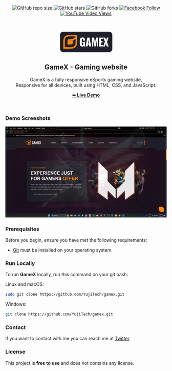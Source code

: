 <div align="center">
  
  ![GitHub repo size](https://img.shields.io/github/repo-size/YujiTech/gamex)
  ![GitHub stars](https://img.shields.io/github/stars/YujiTech/gamex?style=social)
  ![GitHub forks](https://img.shields.io/github/forks/YujiTech/gamex?style=social)
[![Facebook Follow](https://img.shields.io/facebook/follow/YujiTech_?style=social)](https://facebook.com/intent/follow?screen_name=YujiTech_)
  [![YouTube Video Views](https://img.shields.io/youtube/views/BK9_voy6VXU?style=social)](https://youtu.be/BK9_voy6VXU)

  <br />
  <br />
  
  <img src="./readme-images/project-logo.png" />

  <h2 align="center">GameX - Gaming website</h2> 

  GameX is a fully responsive eSports gaming website, <br />Responsive for all devices, built using HTML, CSS, and JavaScript.

  <a href="https://yujitech.github.io/GameX/"><strong>➥ Live Demo</strong></a>   

</div>

<br />

### Demo Screeshots

![GameX Desktop Demo](./readme-images/desktop.png "Desktop Demo")

### Prerequisites

Before you begin, ensure you have met the following requirements:

* [Git](https://git-scm.com/downloads "Download Git") must be installed on your operating system.

### Run Locally

To run **GameX** locally, run this command on your git bash:

Linux and macOS:

```bash
sudo git clone https://github.com/YujiTech/gamex.git
```

Windows:

```bash
git clone https://github.com/YujiTech/gamex.git
```

### Contact

If you want to contact with me you can reach me at [Twitter](https://www.twitter.com/YujiTech).

### License

This project is **free to use** and does not contains any license.
